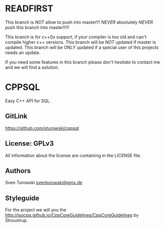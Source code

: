 # READFIRST
This branch is _NOT_ allow to push into master!!! _NEVER_ absolutely _NEVER_ push this branch into master!!!!!

This branch is for c++0x support, if your compiler is too old and can't compile higher c++ versions.
This branch will be _NOT_ updated if master is updated.
This branch will be ONLY updated if a special user of this projects needs an update.

If you need some features in this branch please don't hesitate to contact me and we will find a solution.

# CPPSQL
Easy C++ API for SQL.

## GitLink
https://github.com/sturowski/cppsql

## License: GPLv3
All information about the license are containing in the LICENSE file.

## Authors
Sven Turowski <sventurowski@gmx.de>

## Styleguide
For the project we will you the http://isocpp.github.io/CppCoreGuidelines/CppCoreGuidelines by Stroustrup.